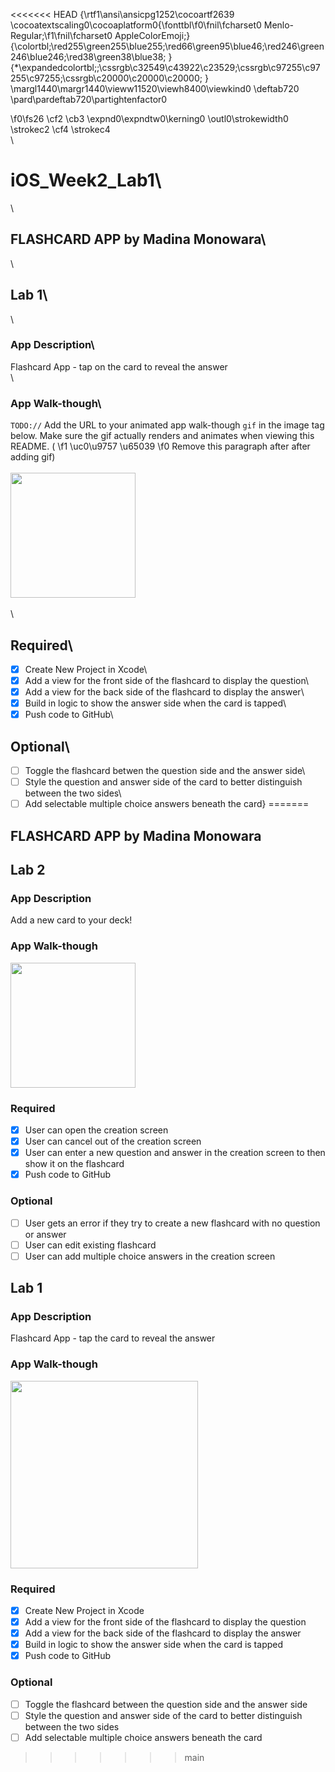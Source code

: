 <<<<<<< HEAD
{\rtf1\ansi\ansicpg1252\cocoartf2639
\cocoatextscaling0\cocoaplatform0{\fonttbl\f0\fnil\fcharset0 Menlo-Regular;\f1\fnil\fcharset0 AppleColorEmoji;}
{\colortbl;\red255\green255\blue255;\red66\green95\blue46;\red246\green246\blue246;\red38\green38\blue38;
}
{\*\expandedcolortbl;;\cssrgb\c32549\c43922\c23529;\cssrgb\c97255\c97255\c97255;\cssrgb\c20000\c20000\c20000;
}
\margl1440\margr1440\vieww11520\viewh8400\viewkind0
\deftab720
\pard\pardeftab720\partightenfactor0

\f0\fs26 \cf2 \cb3 \expnd0\expndtw0\kerning0
\outl0\strokewidth0 \strokec2 <img src='https://i.imgur.com/z85lmR4.png' title='' width='' alt=''  />\cf4 \strokec4 \
\
# iOS_Week2_Lab1\
\
## FLASHCARD APP by Madina Monowara\
\
## Lab 1\
\
### App Description\
Flashcard App - tap on the card to reveal the answer\
\
### App Walk-though\
`TODO://` Add the URL to your animated app walk-though `gif` in the image tag below. Make sure the gif actually renders and animates when viewing this README. (
\f1 \uc0\u9757 \u65039 
\f0  Remove this paragraph after after adding gif)\
\
<img src="YOUR_GIF_URL_HERE" width=200><br>\
\
## Required\
- [x] Create New Project in Xcode\
- [x] Add a view for the front side of the flashcard to display the question\
- [x] Add a view for the back side of the flashcard to display the answer\
- [x] Build in logic to show the answer side when the card is tapped\
- [x] Push code to GitHub\
## Optional\
- [ ] Toggle the flashcard betwen the question side and the answer side\
- [ ] Style the question and answer side of the card to better distinguish between the two sides\
- [ ] Add selectable multiple choice answers beneath the card}
=======
## FLASHCARD APP by Madina Monowara

## Lab 2

### App Description
Add a new card to your deck!

### App Walk-though

<img src="https://user-images.githubusercontent.com/81177928/193929938-1282426c-6b81-44c9-aafe-c9af287b68ac.gif" width=200><br>

### Required
- [x] User can open the creation screen
- [x] User can cancel out of the creation screen
- [x] User can enter a new question and answer in the creation screen to then show it on the flashcard
- [x] Push code to GitHub
### Optional
- [ ] User gets an error if they try to create a new flashcard with no question or answer
- [ ] User can edit existing flashcard
- [ ] User can add multiple choice answers in the creation screen

## Lab 1

### App Description
Flashcard App - tap the card to reveal the answer

### App Walk-though

<img src="https://user-images.githubusercontent.com/81177928/191282105-0ffdddea-8911-4883-b9cd-00db330581c1.gif" width=300><br>

### Required
- [x] Create New Project in Xcode
- [x] Add a view for the front side of the flashcard to display the question
- [x] Add a view for the back side of the flashcard to display the answer
- [x] Build in logic to show the answer side when the card is tapped
- [x] Push code to GitHub
### Optional
- [ ] Toggle the flashcard between the question side and the answer side
- [ ] Style the question and answer side of the card to better distinguish between the two sides
- [ ] Add selectable multiple choice answers beneath the card
>>>>>>> main
